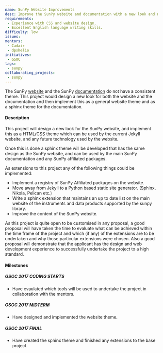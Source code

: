 ```yaml
---
name: SunPy Website Improvements
desc: Improve the SunPy website and documentation with a new look and new features.
requirements:
 - Experience with CSS and website design.
 - Excellent English language writing skills.
difficulty: low
issues:
mentors: 
 - Cadair
 - dpshelio
initiatives:
 - GSOC
tags:
 - sunpy
collaborating_projects:
 - sunpy
---
```


The SunPy [website](sunpy.org) and the SunPy [documentation](docs.sunpy.org) do
not have a consistent theme. This project would design a new look for both the
website and the documentation and then implement this as a general website theme
and as a sphinx theme for the documentation.

#### Description

This project will design a new look for the SunPy website, and implement this as
a HTML/CSS theme which can be used by the current Jekyll website, and any future
technology used by the website. 

Once this is done a sphinx theme will be developed that has the same design as
the SunPy website, and can be used by the main SunPy documentation and any SunPy
affiliated packages.

As extensions to this project any of the following things could be implemented:

* Implement a registry of SunPy Affiliated packages on the website.
* Move away from Jekyll to a Python based static site generator. (Sphinx, Nikola, Pelican etc.)
* Write a sphinx extension that maintains an up to date list on the main website
  of the instruments and data products supported by the sunpy library.
* Improve the content of the SunPy website.


As this project is quite open to be customised in any proposal, a good proposal
will have taken the time to evaluate what can be achieved within the time frame
of the project and which (if any) of the extensions are to be undertaken and why
those particular extensions were chosen. Also a good proposal will demonstrate
that the applicant has the design and web development experience to successfully
undertake the project to a high standard.

#### Milestones

##### GSOC 2017 CODING STARTS

* Have evaulated which tools will be used to undertake the project in collaboration with the mentors.

##### GSOC 2017 MIDTERM

* Have designed and implemented the website theme.

##### GSOC 2017 FINAL

* Have created the sphinx theme and finished any extensions to the base project.

